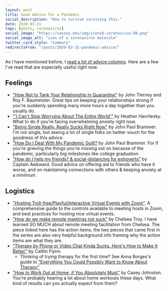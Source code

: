 ```yaml
---
layout: post
title: Good Advice for a Pandemic
social_description: "How to survive surviving this."
date: 2020-03-31
tags: [posts, coronavirus]
social_image: "https://cassey.dev/img/icons8-coronavirus-80.png"
social_image_alt: "icon of a coronavirus molecule"
twitter_card_style: "summary"
redirectsFrom: "/posts/2020-03-31-pandemic-advice/"
---
```


As I have mentioned before, I [read a lot of advice columns](https://www.cassey.dev/posts/2020-03-16-advice-column-recs/). Here are a few I've read that are especially useful right now.

## Feelings

- ["How Not to Tank Your Relationship in Quarantine"](https://www.theatlantic.com/family/archive/2020/03/how-maintain-your-relationship-quarantine/608830/) by John Tierney and Roy F. Baumeister. Great tips on keeping your relationships strong if you're suddenly spending many more hours a day together than you usually do.
- ["'I Can't Stop Worrying About The Entire World'"](https://askpolly.substack.com/p/i-cant-stop-worrying-about-the-entire) by Heather Havrilesky. What to do if you're facing overwhelming anxiety right now.
- ["Being Single Really, Really Sucks Right Now"](https://holapapi.substack.com/p/being-single-really-really-sucks) by John Paul Brammer. I'm not single, but seeing a lot of single folks on twitter vouch for the goodness of this advice.
- ["How Do I Deal With My Pandemic Guilt?](https://holapapi.substack.com/p/how-do-i-deal-with-my-pandemic-guilt) by John Paul Brammer. For if you're grieving the things you're missing out on because of the pandemic, particularly big milestones like college graduation.
- ["How do I help my friends? & social-distancing for extroverts"](https://captainawkward.com/2020/03/17/corvid-19-update-questions-1258-how-do-i-help-my-friends-and-1259-social-distancing-for-extroverts/) by Captain Awkward. Good advice on offering aid to friends who have it worse, and on maintaining connections with others & keeping anxiety at a minimum.

## Logistics

- ["Hosting Troll-free/Playful/Interactive Virtual Events with Zoom"](https://docs.google.com/document/d/1KLRrnm6g5YvD8QRSPwwNWq6NPk9FYvMpZPy_XEyOmMM/preview). A comprehensive guide to the controls available to meeting hosts in Zoom, and best practices for hosting nice virtual events.
- ["How do we make remote meetings not suck"](https://chelseatroy.com/2018/04/05/how-do-we-make-remote-meetings-not-suck/) by Chelsea Troy. I have learned SO MUCH about remote meeting facilitation from Chelsea. The piece linked here has the action items; the two pieces that came first in the series are also very helpful background info framing why the action items are what they are.
- ["Therapy by Phone or Video Chat Kinda Sucks. Here's How to Make It Better"](https://www.vice.com/en_us/article/xgqped/video-phone-therapy-coronavirus-quarantine) by Caitlin Flynn.
  - Thinking of trying therapy for the first time? See Anna Borges's guide to ["Everything You Could Possibly Want to Know About Therapy"](https://www.buzzfeed.com/annaborges/how-to-start-therapy)
- ["How to Work Out at Home, if You Absolutely Must"](https://www.vice.com/en_us/article/j5y4vb/how-to-work-out-at-home) by Casey Johnston. You're probably hearing a lot about home workouts these days. What kind of results can you actually expect from them?
